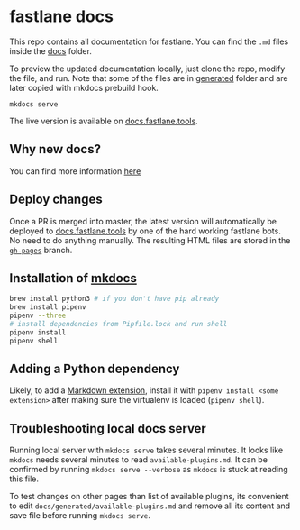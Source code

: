 # fastlane docs

This repo contains all documentation for fastlane. You can find the `.md` files inside the [docs](docs) folder.

To preview the updated documentation locally, just clone the repo, modify the file, and run. Note that some of the files are in [generated](docs/generated) folder and are later copied with mkdocs prebuild hook.

```
mkdocs serve
```

The live version is available on [docs.fastlane.tools](https://docs.fastlane.tools).

## Why new docs?

You can find more information [here](https://github.com/fastlane/docs/issues/5)

## Deploy changes

Once a PR is merged into master, the latest version will automatically be deployed to [docs.fastlane.tools](https://docs.fastlane.tools) by one of the hard working fastlane bots. No need to do anything manually. The resulting HTML files are stored in the [`gh-pages`](https://github.com/fastlane/docs/tree/gh-pages) branch.

## Installation of [mkdocs](http://www.mkdocs.org/)

```sh
brew install python3 # if you don't have pip already
brew install pipenv
pipenv --three
# install dependencies from Pipfile.lock and run shell
pipenv install
pipenv shell
```

## Adding a Python dependency

Likely, to add a [Markdown extension](https://pythonhosted.org/Markdown/extensions/), install it with `pipenv install <some extension>` after making sure the virtualenv is loaded (`pipenv shell`).

## Troubleshooting local docs server

Running local server with `mkdocs serve` takes several minutes. It looks like `mkdocs` needs several minutes to read `available-plugins.md`. It can be confirmed by running `mkdocs serve --verbose` as `mkdocs` is stuck at reading this file.

To test changes on other pages than list of available plugins, its convenient to edit `docs/generated/available-plugins.md` and remove all its content and save file before running `mkdocs serve`.
